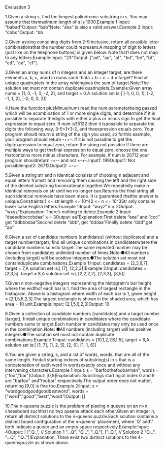 Evaluation 3

1.Given a string s, find the longest palindromic substring in s. You may assume that themaximum length of s is 1000.Example 1:Input: "babad"Output: "bab"Note: "aba" is also a valid answer.Example 2:Input: "cbbd"Output: "bb

2.Given astring containing digits from ​2-9​ inclusive, return all possible letter combinationsthat the number could represent.A mapping of digit to letters (just like on the telephone buttons) is given below. Note that1 does not map to any letters.Example:Input: "23"Output: ["ad", "ae", "af", "bd", "be", "bf", "cd", "ce", "cf"].

3.Given an array ​nums​ of ​n​ integers and an integer ​target​, are there elements ​a​, ​b​, ​c​, andd​ in ​nums​ such that​a​ + ​b​ + ​c​ + ​d​ = ​target​? Find all unique quadruplets in the array whichgives the sum of ​target​.Note:The solution set must not contain duplicate quadruplets.Example:Given array nums = [1, 0, -1, 0, -2, 2], and target = 0.A solution set is:[  [-1,  0, 0, 1],  [-2, -1, 1, 2],  [-2,  0, 0, 2]]

4.Have the function plusMinus(num) read the num parameterbeing passed which will be acombination of 1 or more single digits, and determine if it is possible to separate thedigits with either a plus or minus sign to get the final expression to equal zero. If num is35132 then it ispossible to separate the digits the following way, 3-5+1+3-2, and theexpression equals zero. Your program should return a string of the sign you used, so forthis example, your program should return -++-. If it is not possible to get the digitexpression to equal zero, return the string not possible.If there are multiple ways to get thefinal expression to equal zero, choose the one thatcontains more minus characters. For example, if num is 26712 your program shouldreturn -+-- and not +-+-.Input1: 199Output1: Not possibleInput2: 26712Output2: +-+-

5.Given a string str and n identical consists of choosing n adjacent and equal letters fromstr and removing them causing the left and the right side of the deleted substring toconcatenate together.We repeatedly make n identical removals on str until we no longer can.Returns the final string all such identical removals have been made. It is guaranteed thatthe answer is unique.Constraints:1 <= str.length <= 10^42 <= n <= 10^3Str only contains lower case English letters.Example 1:Input: “wxyz” k = 2Output: “wxyz”Explanation: There’s nothing to delete.Example 2:Input: “deeedbbcccbdaa” k = 3Output: aa”Explanation:First delete “eee” and “ccc” get “ddbbbdaa”Second delete “bbb”, get “dddaa”Finally delete “ddd”,get “aa”

6.Given a set of candidate numbers (​candidates​) (without duplicates) and a target number(​target​), find all unique combinations in ​candidates​ where the candidate numbers sumsto ​target​.The same repeated number may be chosen from ​candidates​ unlimited number of times.Note:●All numbers (including ​target​) will be positive integers.●The solution set must not containduplicate combinations.Example 1:Input: candidates = [2,3,6,7], target = 7,A solution set is:[  [7],  [2,2,3]]Example 2:Input: candidates = [2,3,5], target = 8,A solution set is:[  [2,2,2,2], [2,3,3],  [3,5]]

7.Given ​n​ non-negative integers representing the histogram's bar height where the widthof each bar is 1, find the area of largest rectangle in the histogram. Above is a histogram where width of each bar is 1, given height = ​[2,1,5,6,2,3]​.The largest rectangle is shown in the shaded area, which has area = ​10​ unit.Example:Input: [2,1,5,6,2,3]Output: 10

8.Given a collection of candidate numbers (​candidates​) and a target number (​target​), findall unique combinations in ​candidates​ where the candidate numbers sums to ​target​.Each number in ​candidates​ may only be used once in the combination.Note: ●All numbers (including ​target​) will be positive integers.●The solution set must not contain duplicate combinations.Example 1:Input: candidates = [10,1,2,7,6,1,5], target = 8,A solution set is:[  [1, 7],  [1, 2, 5],  [2, 6],  [1, 1, 6]]

9.You are given a string, s, and a list of words, words, that are all of the same length. Findall starting indices of substring(s) in s that is a concatenation of each word in wordsexactly once and without any intervening characters.Example 1:Input:  s = "barfoothefoobarman",  words = ["foo","bar"]Output: [0,9]Explanation: Substrings starting at index 0 and 9 are "barfoo" and"foobar" respectively.The output order does not matter, returning [9,0] is fine too.Example 2:Input:  s = "wordgoodgoodgoodbestword",  words = ["word","good","best","word"]Output: []

10.The ​n​-queens puzzle is the problem of placing ​n​ queens on an ​n​×​n​ chessboard suchthat no two queens attack each other.Given an integer ​n​, return all distinct solutions to the ​n​-queens puzzle.Each solution contains a distinct board configuration of the ​n​-queens' placement, where ​'Q'​ and'.'​ both indicate a queen and an empty space respectively.Example:Input: 4Output: [ [".Q..",  // Solution 1  "...Q",  "Q...",  "..Q."], ["..Q.",  // Solution 2  "Q...",  "...Q",  ".Q.."]]Explanation: There exist two distinct solutions to the 4-queenspuzzle as shown above.
